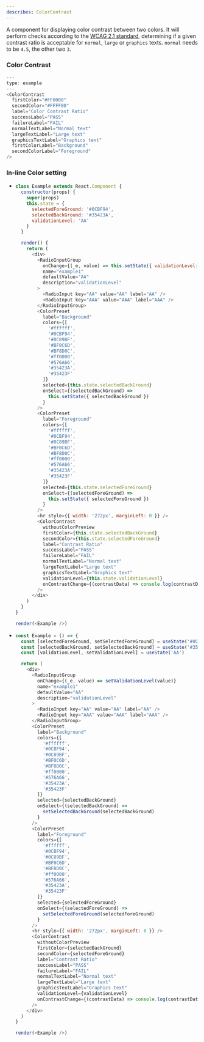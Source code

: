 ```yaml
---
describes: ColorContrast
---
```


A component for displaying color contrast between two colors. It will perform checks according to the [WCAG 2.1 standard](https://webaim.org/articles/contrast/#ratio), determining if a given contrast ratio is acceptable for `normal`, `large` or `graphics` texts. `normal` needs to be `4.5`, the other two `3`.

### Color Contrast

```js
---
type: example
---
<ColorContrast
  firstColor="#FF0000"
  secondColor="#FFFF00"
  label="Color Contrast Ratio"
  successLabel="PASS"
  failureLabel="FAIL"
  normalTextLabel="Normal text"
  largeTextLabel="Large text"
  graphicsTextLabel="Graphics text"
  firstColorLabel="Background"
  secondColorLabel="Foreground"
/>
```

### In-line Color setting

- ```js
  class Example extends React.Component {
    constructor(props) {
      super(props)
      this.state = {
        selectedForeGround: '#0CBF94',
        selectedBackGround: '#35423A',
        validationLevel: 'AA'
      }
    }

    render() {
      return (
        <div>
          <RadioInputGroup
            onChange={(_e, value) => this.setState({ validationLevel: value })}
            name="example1"
            defaultValue="AA"
            description="validationLevel"
          >
            <RadioInput key="AA" value="AA" label="AA" />
            <RadioInput key="AAA" value="AAA" label="AAA" />
          </RadioInputGroup>
          <ColorPreset
            label="Background"
            colors={[
              '#ffffff',
              '#0CBF94',
              '#0C89BF',
              '#BF0C6D',
              '#BF8D0C',
              '#ff0000',
              '#576A66',
              '#35423A',
              '#35423F'
            ]}
            selected={this.state.selectedBackGround}
            onSelect={(selectedBackGround) =>
              this.setState({ selectedBackGround })
            }
          />
          <ColorPreset
            label="Foreground"
            colors={[
              '#ffffff',
              '#0CBF94',
              '#0C89BF',
              '#BF0C6D',
              '#BF8D0C',
              '#ff0000',
              '#576A66',
              '#35423A',
              '#35423F'
            ]}
            selected={this.state.selectedForeGround}
            onSelect={(selectedForeGround) =>
              this.setState({ selectedForeGround })
            }
          />
          <hr style={{ width: '272px', marginLeft: 0 }} />
          <ColorContrast
            withoutColorPreview
            firstColor={this.state.selectedBackGround}
            secondColor={this.state.selectedForeGround}
            label="Contrast Ratio"
            successLabel="PASS"
            failureLabel="FAIL"
            normalTextLabel="Normal text"
            largeTextLabel="Large text"
            graphicsTextLabel="Graphics text"
            validationLevel={this.state.validationLevel}
            onContrastChange={(contrastData) => console.log(contrastData)}
          />
        </div>
      )
    }
  }

  render(<Example />)
  ```

- ```js
  const Example = () => {
    const [selectedForeGround, setSelectedForeGround] = useState('#0CBF94')
    const [selectedBackGround, setSelectedBackGround] = useState('#35423A')
    const [validationLevel, setValidationLevel] = useState('AA')

    return (
      <div>
        <RadioInputGroup
          onChange={(_e, value) => setValidationLevel(value)}
          name="example1"
          defaultValue="AA"
          description="validationLevel"
        >
          <RadioInput key="AA" value="AA" label="AA" />
          <RadioInput key="AAA" value="AAA" label="AAA" />
        </RadioInputGroup>
        <ColorPreset
          label="Background"
          colors={[
            '#ffffff',
            '#0CBF94',
            '#0C89BF',
            '#BF0C6D',
            '#BF8D0C',
            '#ff0000',
            '#576A66',
            '#35423A',
            '#35423F'
          ]}
          selected={selectedBackGround}
          onSelect={(selectedBackGround) =>
            setSelectedBackGround(selectedBackGround)
          }
        />
        <ColorPreset
          label="Foreground"
          colors={[
            '#ffffff',
            '#0CBF94',
            '#0C89BF',
            '#BF0C6D',
            '#BF8D0C',
            '#ff0000',
            '#576A66',
            '#35423A',
            '#35423F'
          ]}
          selected={selectedForeGround}
          onSelect={(selectedForeGround) =>
            setSelectedForeGround(selectedForeGround)
          }
        />
        <hr style={{ width: '272px', marginLeft: 0 }} />
        <ColorContrast
          withoutColorPreview
          firstColor={selectedBackGround}
          secondColor={selectedForeGround}
          label="Contrast Ratio"
          successLabel="PASS"
          failureLabel="FAIL"
          normalTextLabel="Normal text"
          largeTextLabel="Large text"
          graphicsTextLabel="Graphics text"
          validationLevel={validationLevel}
          onContrastChange={(contrastData) => console.log(contrastData)}
        />
      </div>
    )
  }

  render(<Example />)
  ```
